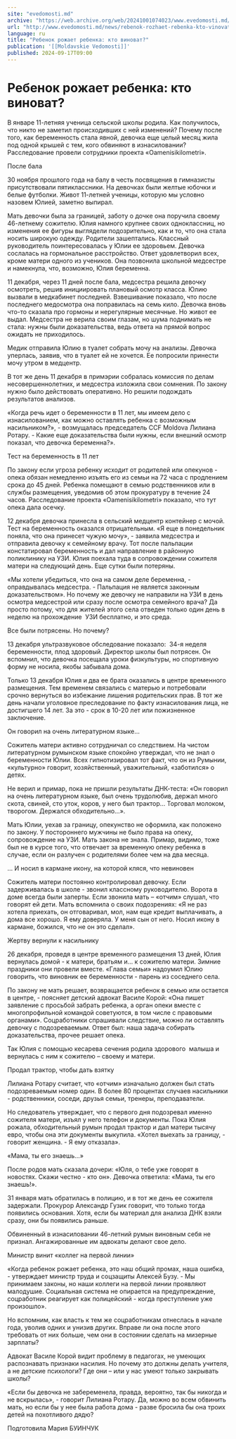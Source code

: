 ```yaml
---
site: "evedomosti.md"
archive: "https://web.archive.org/web/20241001074023/www.evedomosti.md/news/rebenok-rozhaet-rebenka-kto-vinovat"
url: "http://www.evedomosti.md/news/rebenok-rozhaet-rebenka-kto-vinovat"
language: ru
title: "Ребенок рожает ребенка: кто виноват?"
publication: '[[Moldavskie Vedomosti]]'
published: 2024-09-17T09:00
---
```


# Ребенок рожает ребенка: кто виноват?

В январе 11-летняя ученица сельской школы родила. Как получилось, что никто не заметил происходивших с ней изменений? Почему после того, как беременность стала явной, девочка еще целый месяц жила под одной крышей с тем, кого обвиняют в изнасиловании? Расследование провели сотрудники проекта «Oamenisikilometri».

После бала

30 ноября прошлого года на балу в честь посвящения в гимназисты присутствовали пятиклассники. На девочках были желтые юбочки и белые футболки. Живот 11-летней ученицы, которую мы условно назовем Юлией, заметно выпирал.

Мать девочки была за границей, заботу о дочке она поручила своему 46-летнему сожителю. Юлия намного крупнее своих одноклассниц, но изменения ее фигуры выглядели подозрительно, как и то, что она стала носить широкую одежду. Родители зашептались. Классный руководитель поинтересовалась у Юлии ее здоровьем. Девочка сослалась на гормональное расстройство. Ответ удовлетворил всех, кроме матери одного из учеников. Она позвонила школьной медсестре и намекнула, что, возможно, Юлия беременна.

11 декабря, через 11 дней после бала, медсестра решила девочку осмотреть, решив инициировать плановый осмотр класса. Юлию вызвали в медкабинет последней. Взвешивание показало, что после последнего медосмотра она поправилась на семь кило. Девочка вновь что-то сказала про гормоны и нерегулярные месячные. Но живот ее выдал. Медсестра не верила своим глазам, но шума поднимать не стала: нужны были доказательства, ведь ответа на прямой вопрос ожидать не приходилось.

Медик отправила Юлию в туалет собрать мочу на анализы. Девочка уперлась, заявив, что в туалет ей не хочется. Ее попросили принести мочу утром в медцентр.

В тот же день 11 декабря в примэрии собралась комиссия по делам несовершеннолетних, и медсестра изложила свои сомнения. По закону нужно было действовать оперативно. Но решили подождать результатов анализов.

«Когда речь идет о беременности в 11 лет, мы имеем дело с изнасилованием, как можно оставлять ребенка с возможным насильником?», - возмущалась председатель CCF Moldova Лилиана Ротару. - Какие еще доказательства были нужны, если внешний осмотр показал, что девочка беременна?».

Тест на беременность в 11 лет

По закону если угроза ребенку исходит от родителей или опекунов - опека обязан немедленно изъять его из семьи на 72 часа с продлением срока до 45 дней. Ребенка помещают в семью родственников или в службы размещения, уведомив об этом прокуратуру в течение 24 часов. Расследование проекта «Oamenisikilometri» показало, что тут опека дала осечку.

12 декабря девочка принесла в сельский медцентр контейнер с мочой. Тест на беременность оказался отрицательным. «Я еще в понедельник поняла, что она принесет чужую мочу», - заявила медсестра и отправила девочку к семейному врачу. Тот после пальпации констатировал беременность и дал направление в районную поликлинику на УЗИ. Юлия поехала туда в сопровождении сожителя матери на следующий день. Еще сутки были потеряны.

«Мы хотели убедиться, что она на самом деле беременна, - оправдывалась медсестра. - Пальпация не является законным доказательством». Но почему же девочку не направили на УЗИ в день осмотра медсестрой или сразу после осмотра семейного врача? Да просто потому, что для жителей этого села отведен только один день в неделю на прохождение  УЗИ бесплатно, и это среда.

Все были потрясены. Но почему?

13 декабря ультразвуковое обследование показало:  34-я неделя беременности, плод здоровый. Директор школы был потрясен. Он вспомнил, что девочка посещала уроки физкультуры, но спортивную форму не носила, якобы забывала дома.

Только 13 декабря Юлия и два ее брата оказались в центре временного размещения. Тем временем связались с матерью и потребовали срочно вернуться во избежание лишения родительских прав. В тот же день начали уголовное преследование по факту изнасилования лица, не достигшего 14 лет. За это - срок в 10-20 лет или пожизненное заключение.

Он говорил на очень литературном языке…

Сожитель матери активно сотрудничал со следствием. На чистом литературном румынском языке спокойно утверждал, что не знал о беременности Юлии. Всех гипнотизировал тот факт, что он из Румынии, «культурно» говорит, хозяйственный, уважительный, «заботился» о детях.

Не верил и примар, пока не пришли результаты ДНК-теста: «Он говорил на очень литературном языке, был очень трудолюбив, держал много скота, свиней, сто уток, коров, у него был трактор… Торговал молоком, творогом. Держался обходительно…».

Мать Юлии, уехав за границу, опекунство не оформила, как положено по закону. У постороннего мужчины не было права на опеку, сопровождение на УЗИ. Мать закона не знала. Примар, видимо, тоже был не в курсе того, что отвечает за временную опеку ребенка в случае, если он разлучен с родителями более чем на два месяца.

… И носил в кармане икону, на которой кляся, что невиновен

Сожитель матери постоянно контролировал девочку. Если задерживалась в школе - звонил классному руководителю. Ворота в доме всегда были заперты. Если звонила мать – «отчим» слушал, что говорят ей дети. Мать вспомнила о своих подозрениях: «Я не раз хотела приехать, он отговаривал, мол, нам еще кредит выплачивать, а дома все хорошо. Я ему доверяла. У меня сын от него. Носил икону в кармане, божился, что не он это сделал».

Жертву вернули к насильнику

26 декабря, проведя в центре временного размещения 13 дней, Юлия вернулась домой - к матери, братьям и… к сожителю матери. Зимние праздники они провели вместе. «Глава семьи» надоумил Юлию говорить, что виновник ее беременности - парень из соседнего села.

По закону не мать решает, возвращается ребенок в семью или остается в центре, - поясняет детский адвокат Василе Корой: «Она пишет заявление с просьбой забрать ребенка, а орган опеки вместе с многопрофильной командой советуются, в том числе с правовыми органами». Соцработники спрашивали следствие, можно ли оставлять девочку с подозреваемым. Ответ был: наша задача собирать доказательства, прочее решает опека.

Так Юлия с помощью кесарева сечения родила здорового  малыша и вернулась с ним к сожителю – своему и матери.

Продал трактор, чтобы дать взятку

Лилиана Ротару считает, что «отчим» изначально должен был стать подозреваемым номер один. В более 80 процентах случаев насильники - родственники, соседи, друзья семьи, тренеры, преподаватели.

Но следователь утверждает, что с первого дня подозревал именно сожителя матери, изъял у него телефон и документы. Пока Юлия рожала, обходительный румын продал трактор и дал матери тысячу евро, чтобы она эти документы выкупила. «Хотел выехать за границу, - говорит женщина. - Я ему отказала».

«Мама, ты его знаешь…»

После родов мать сказала дочери: «Юля, о тебе уже говорят в новостях. Скажи честно - кто он». Девочка ответила: «Мама, ты его знаешь!».

31 января мать обратилась в полицию, и в тот же день ее сожителя задержали. Прокурор Александр Гузик говорит, что только тогда появились основания. Хотя, если бы материал для анализа ДНК взяли сразу, они бы появились раньше.

Обвиненный в изнасиловании 46-летний румын виновным себя не признал. Ангажированные им адвокаты делают свое дело.

Министр винит «коллег на первой линии»

«Когда ребенок рожает ребенка, это наш общий промах, наша ошибка, - утверждает министр труда и соцзащиты Алексей Бузу. - Мы принимаем законы, но наши коллеги на первой линии проявляют малодушие. Социальная система не опирается на предупреждение, соцработник реагирует как полицейский - когда преступление уже произошло».

Но вспомним, как власть к тем же соцработникам отнеслась в начале года, уволив одних и унизив других. Вправе ли она после этого требовать от них больше, чем они в состоянии сделать на мизерные зарплаты?

Адвокат Василе Корой видит проблему в педагогах, не умеющих распознавать признаки насилия. Но почему это должны делать учителя, а не детские психологи? Где они – или у нас умеют только закрывать школы?

«Если бы девочка не забеременела, правда, вероятно, так бы никогда и не вскрылась», - говорит Лилиана Ротару. Да, можно во всем обвинить мать, но если бы у нее была работа дома - разве бросила бы она троих детей на похотливого дядю?

Подготовила Мария БУИНЧУК